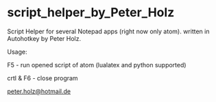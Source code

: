 # script_helper_by_Peter_Holz
Script Helper for several Notepad apps (right now only atom).
written in Autohotkey by Peter Holz.

Usage:

F5 - run opened script of atom (lualatex and python supported)

crtl & F6 - close program

peter.holz@hotmail.de

